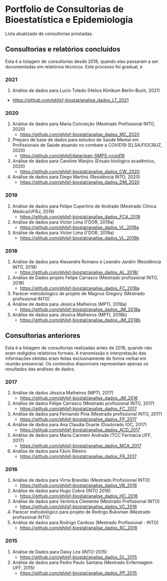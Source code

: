 # Portfolio de Consultorias de Bioestatística e Epidemiologia

Lista atualizada de consultorias prestadas.

## Consultorias e relatórios concluídos

Esta é a listagem de consultorias desde 2018, quando elas passaram a ser documentadas em relatórios técnicos.
Este processo foi gradual, e 

### 2021
1. Análise de dados para Lucio Toledo (Helios Klinikum Berlin-Buch, 2021)
  - https://github.com/philsf-biostat/analise_dados_LT_2021

### 2020

1. Análise de dados para Maria Conceição (Mestrado Profissional INTO, 2020)
    - https://github.com/philsf-biostat/analise_dados_MC_2020
1. Preparo de base de dados para estudos de Saúde Mental em Profissionais de Saúde atuando no combate a COVID19 (ELSA/FIOCRUZ, 2020)
    - https://github.com/philsf/dataclean-SMPS-covid19
1. Análise de dados para Caroline Wanjiru (Ensaio biológico acadêmico, 2020)
    - https://github.com/philsf-biostat/analise_dados_CW_2020
1. Análise de dados para Diego Martins (Residência INTO, 2020)
    - https://github.com/philsf-biostat/analise_dados_DM_2020

### 2019


1. Análise de dados para Felipe Cupertino de Andrade (Mestrado Clínica Médica/UFRJ, 2019)
    - https://github.com/philsf-biostat/analise_dados_FCA_2019
1. Análise de dados para Victor Lima (I'DOR, 2019a)
    - https://github.com/philsf-biostat/analise_dados_VL_2019a
1. Análise de dados para Victor Lima (I'DOR, 2019a)
    - https://github.com/philsf-biostat/analise_dados_VL_2019b

### 2018

1. Análise de dados para Alexandre Romano e Leandro Jardim (Residência INTO, 2018)
    - https://github.com/philsf-biostat/analise_dados_AL_2018/
1. Análise de Dados projeto Felipe Carrasco (Mestrado profissional INTO, 2018)
      - https://github.com/philsf-biostat/analise_dados_FC_2018a
1. Parecer metodológico de projeto de Magnus Gregory (Mestrado profissional INTO)
1. Análise de dados para Jéssica Malheiros (MPTI, 2018a)
    - https://github.com/philsf-biostat/analise_dados_JM_2018a
1. Análise de dados para Jéssica Malheiros (MPTI, 2018b)
    - https://github.com/philsf-biostat/analise_dados_JM_2018b


## Consultorias anteriores

Esta é a listagem de consultorias realizadas antes de 2018, quando não eram redigidos relatórios formais.
A transmissão e interpretação das informações obtidas eram feitas exclusivamente de forma verbal em reunião presencial.
Os conteúdos disponíveis representam apenas os resultados das análises de dados.

### 2017

1. Análise de dados Jéssica Malheiros (MPTI, 2017)
    - https://github.com/philsf-biostat/analise_dados_JM_2016
1. Análise de dados Felipe Carrasco (Mestrado profissional INTO, 2017)
    - https://github.com/philsf-biostat/analise_dados_FC_2017
1. Análise de dados para Fernando Pina (Mestrado profissional INTO, 2017)
    - https://github.com/philsf-biostat/analise_dados_FP_2017
1. Análise de dados para Ana Claudia Duarte (Doutorado IOC, 2017)
    - https://github.com/philsf-biostat/analise_dados_ACD_2017
1. Análise de dados para Maria Carmem Andrade (TCC Farmácia UFF, 2017)
    - https://github.com/philsf-biostat/analise_dados_MCA_2017
1. Análise de dados para Fávio Ribeiro
    - https://github.com/philsf-biostat/analise_dados_FR_2017

### 2016


1. Análise de dados para Virna Brandão (Mestrado Profissional INTO)
    - https://github.com/philsf-biostat/analise_dados_VB_2016
1. Análise de dados para Hugo Cobra (INTO 2016)
    - https://github.com/philsf-biostat/analise_dados_HC_2016
1. Análise de dados para Verônica Clemente (Mestrado Profissional INTO)
    - https://github.com/philsf-biostat/analise_dados_VC_2016
1. Parecer metodológico para projeto de Rodrigo Buksman (Mestrado profissional INTO)
1. Análise de dados para Rodrigo Cardoso (Mestrado Profissional - INTO)
    - https://github.com/philsf-biostat/analise_dados_RC_2016


### 2015

1. Análise de Dados para Daisy Lira (INTO-2015)
    - https://github.com/philsf-biostat/analise_dados_DL_2015
1. Análise de dados para Pedro Paulo Santana (Mestrado Enfermagem UFF, 2015)
    - https://github.com/philsf-biostat/analise_dados_PP_2015
